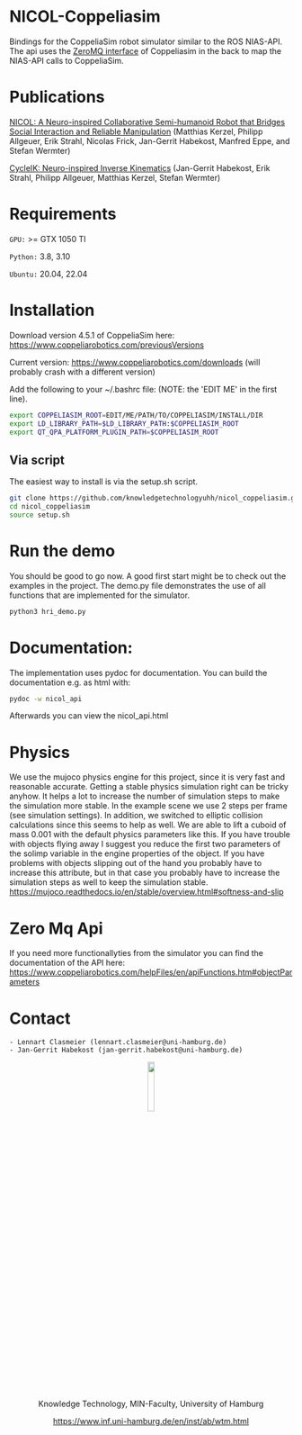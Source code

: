 # NICOL-Coppeliasim

Bindings for the CoppeliaSim robot simulator similar to the ROS NIAS-API.
The api uses the [ZeroMQ interface](https://github.com/CoppeliaRobotics/zmqRemoteApi/tree/master/clients/python) of Coppeliasim in the back to map the NIAS-API calls to CoppeliaSim.

# Publications

[NICOL: A Neuro-inspired Collaborative
Semi-humanoid Robot that Bridges
Social Interaction and Reliable
Manipulation](https://ieeexplore.ieee.org/stamp/stamp.jsp?tp=&arnumber=10304130) (Matthias Kerzel, Philipp Allgeuer, Erik Strahl, Nicolas Frick,
Jan-Gerrit Habekost, Manfred Eppe, and Stefan Wermter)

[CycleIK: Neuro-inspired Inverse Kinematics](https://link.springer.com/chapter/10.1007/978-3-031-44207-0_38) (Jan-Gerrit Habekost, Erik Strahl, Philipp Allgeuer, Matthias Kerzel, Stefan Wermter)

# Requirements
`GPU:` >= GTX 1050 TI

`Python:` 3.8, 3.10

`Ubuntu:` 20.04, 22.04  

# Installation
Download version 4.5.1 of CoppeliaSim here: https://www.coppeliarobotics.com/previousVersions

Current version: https://www.coppeliarobotics.com/downloads (will probably crash with a different version)

Add the following to your ~/.bashrc file: (NOTE: the 'EDIT ME' in the first line).

```bash
export COPPELIASIM_ROOT=EDIT/ME/PATH/TO/COPPELIASIM/INSTALL/DIR
export LD_LIBRARY_PATH=$LD_LIBRARY_PATH:$COPPELIASIM_ROOT
export QT_QPA_PLATFORM_PLUGIN_PATH=$COPPELIASIM_ROOT
```

## Via script
The easiest way to install is via the setup.sh script.

```bash
git clone https://github.com/knowledgetechnologyuhh/nicol_coppeliasim.git
cd nicol_coppeliasim
source setup.sh
```

# Run the demo
You should be good to go now. A good first start might be to check out the examples in the project.
The demo.py file demonstrates the use of all functions that are implemented for the simulator.

```bash
python3 hri_demo.py
```

# Documentation:
The implementation uses pydoc for documentation. You can build the documentation e.g. as html with:

``` bash
pydoc -w nicol_api
```

Afterwards you can view the nicol_api.html

# Physics
We use the mujoco physics engine for this project, since it is very fast and reasonable accurate.
Getting a stable physics simulation right can be tricky anyhow.
It helps a lot to increase the number of simulation steps to make the simulation more stable. In the example scene we use 2 steps per frame (see simulation settings). In addition, we switched to elliptic collision calculations since this seems to help as well.
We are able to lift a cuboid of mass 0.001 with the default physics parameters like this.
If you have trouble with objects flying away I suggest you reduce the first two parameters of the solimp variable in the engine properties of the object. If you have problems with objects slipping out of the hand you probably have to increase this attribute, but in that case you probably have to increase the simulation steps as well to keep the simulation stable.
https://mujoco.readthedocs.io/en/stable/overview.html#softness-and-slip

# Zero Mq Api
If you need more functionallyties from the simulator you can find the documentation of the API here:
https://www.coppeliarobotics.com/helpFiles/en/apiFunctions.htm#objectParameters

# Contact
    - Lennart Clasmeier (lennart.clasmeier@uni-hamburg.de) 
    - Jan-Gerrit Habekost (jan-gerrit.habekost@uni-hamburg.de) 


<div align="center">
<img src="https://www.inf.uni-hamburg.de/26013038/wtm-logo-white-b5929635e66483567df041e578f21cf47d574c35.jpg" width="15%">

Knowledge Technology, MIN-Faculty, University of Hamburg 

https://www.inf.uni-hamburg.de/en/inst/ab/wtm.html
</div>
